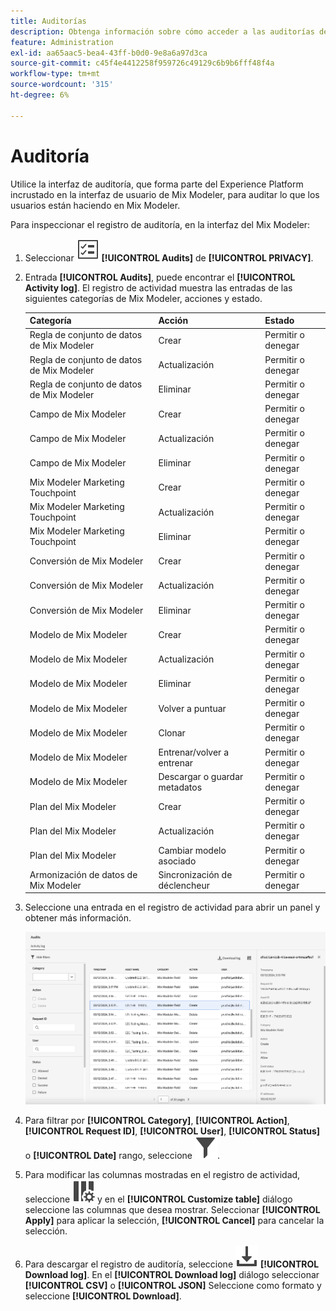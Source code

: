 ```yaml
---
title: Auditorías
description: Obtenga información sobre cómo acceder a las auditorías desde Mix Modeler.
feature: Administration
exl-id: aa65aac5-bea4-43ff-b0d0-9e8a6a97d3ca
source-git-commit: c45f4e4412258f959726c49129c6b9b6fff48f4a
workflow-type: tm+mt
source-wordcount: '315'
ht-degree: 6%

---
```


# Auditoría

Utilice la interfaz de auditoría, que forma parte del Experience Platform incrustado en la interfaz de usuario de Mix Modeler, para auditar lo que los usuarios están haciendo en Mix Modeler.

Para inspeccionar el registro de auditoría, en la interfaz del Mix Modeler:

1. Seleccionar ![Lista de tareas](/help/assets/icons/TaskList.svg) **[!UICONTROL Audits]** de **[!UICONTROL PRIVACY]**.

1. Entrada **[!UICONTROL Audits]**, puede encontrar el **[!UICONTROL Activity log]**. El registro de actividad muestra las entradas de las siguientes categorías de Mix Modeler, acciones y estado.

   | Categoría | Acción | Estado |
   |---|---|---|
   | Regla de conjunto de datos de Mix Modeler | Crear | Permitir o denegar |
   | Regla de conjunto de datos de Mix Modeler | Actualización | Permitir o denegar |
   | Regla de conjunto de datos de Mix Modeler | Eliminar | Permitir o denegar |
   | Campo de Mix Modeler | Crear | Permitir o denegar |
   | Campo de Mix Modeler | Actualización | Permitir o denegar |
   | Campo de Mix Modeler | Eliminar | Permitir o denegar |
   | Mix Modeler Marketing Touchpoint | Crear | Permitir o denegar |
   | Mix Modeler Marketing Touchpoint | Actualización | Permitir o denegar |
   | Mix Modeler Marketing Touchpoint | Eliminar | Permitir o denegar |
   | Conversión de Mix Modeler | Crear | Permitir o denegar |
   | Conversión de Mix Modeler | Actualización | Permitir o denegar |
   | Conversión de Mix Modeler | Eliminar | Permitir o denegar |
   | Modelo de Mix Modeler | Crear | Permitir o denegar |
   | Modelo de Mix Modeler | Actualización | Permitir o denegar |
   | Modelo de Mix Modeler | Eliminar | Permitir o denegar |
   | Modelo de Mix Modeler | Volver a puntuar | Permitir o denegar |
   | Modelo de Mix Modeler | Clonar | Permitir o denegar |
   | Modelo de Mix Modeler | Entrenar/volver a entrenar | Permitir o denegar |
   | Modelo de Mix Modeler | Descargar o guardar metadatos | Permitir o denegar |
   | Plan del Mix Modeler | Crear | Permitir o denegar |
   | Plan del Mix Modeler | Actualización | Permitir o denegar |
   | Plan del Mix Modeler | Cambiar modelo asociado | Permitir o denegar |
   | Armonización de datos de Mix Modeler | Sincronización de déclencheur | Permitir o denegar |


1. Seleccione una entrada en el registro de actividad para abrir un panel y obtener más información.

   ![Auditoría de Mix Modeler](/help/assets/mix-modeler-audit.png)

1. Para filtrar por **[!UICONTROL Category]**, **[!UICONTROL Action]**, **[!UICONTROL Request ID]**, **[!UICONTROL User]**, **[!UICONTROL Status]** o **[!UICONTROL Date]** rango, seleccione ![Filtrar](/help/assets/icons/Filter.svg).

1. Para modificar las columnas mostradas en el registro de actividad, seleccione ![Columnas](/help/assets/icons/ColumnSetting.svg) y en el **[!UICONTROL Customize table]** diálogo seleccione las columnas que desea mostrar. Seleccionar **[!UICONTROL Apply]** para aplicar la selección, **[!UICONTROL Cancel]** para cancelar la selección.

1. Para descargar el registro de auditoría, seleccione ![Descargar](/help/assets/icons/Download.svg) **[!UICONTROL Download log]**. En el **[!UICONTROL Download log]** diálogo seleccionar **[!UICONTROL CSV]** o **[!UICONTROL JSON]** Seleccione como formato y seleccione **[!UICONTROL Download]**.

